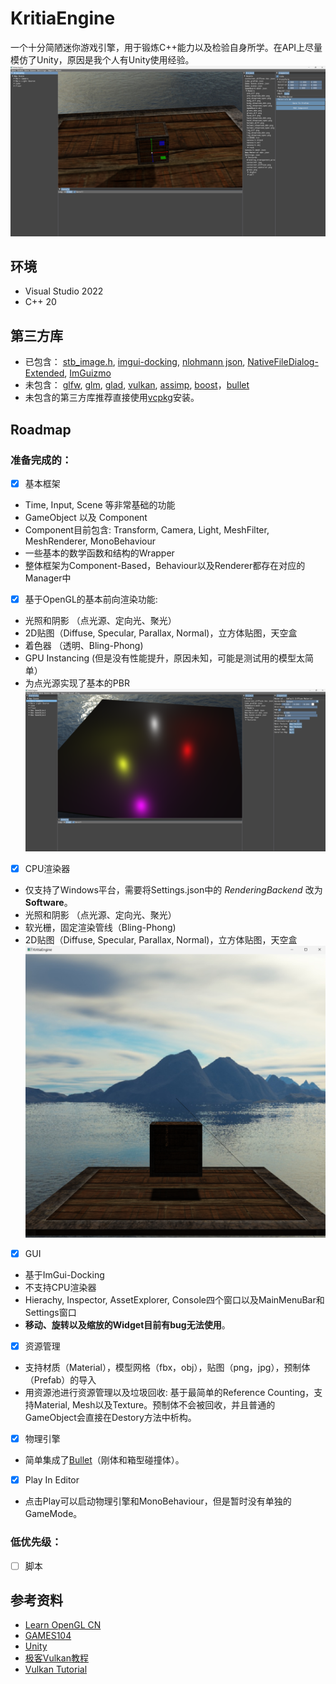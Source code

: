 # KritiaEngine
一个十分简陋迷你游戏引擎，用于锻炼C++能力以及检验自身所学。在API上尽量模仿了Unity，原因是我个人有Unity使用经验。
![截图](/Image/ScreenShot_Engine.png)

## 环境
- Visual Studio 2022
- C++ 20

## 第三方库

- 已包含：
[stb_image.h](https://github.com/nothings/stb/blob/master/stb_image.h), [imgui-docking](https://github.com/ocornut/imgui/tree/docking), [nlohmann json](https://github.com/nlohmann/json), [NativeFileDialog-Extended](https://github.com/btzy/nativefiledialog-extended), [ImGuizmo](https://github.com/CedricGuillemet/ImGuizmo)
- 未包含：
[glfw](https://www.glfw.org/), [glm](https://github.com/g-truc/glm), [glad](https://glad.dav1d.de/), [vulkan](https://vulkan.lunarg.com/), [assimp](https://github.com/assimp/assimp), [boost](https://www.boost.org/)，[bullet](https://github.com/bulletphysics/bullet3)
- 未包含的第三方库推荐直接使用[vcpkg](git@github.com:microsoft/vcpkg.git)安装。
  
## Roadmap
### 准备完成的：
- [x] 基本框架
- Time, Input, Scene 等非常基础的功能
- GameObject 以及 Component
- Component目前包含: Transform, Camera, Light, MeshFilter, MeshRenderer, MonoBehaviour
- 一些基本的数学函数和结构的Wrapper
- 整体框架为Component-Based，Behaviour以及Renderer都存在对应的Manager中

- [x] 基于OpenGL的基本前向渲染功能: 
- 光照和阴影 （点光源、定向光、聚光）
- 2D贴图（Diffuse, Specular, Parallax, Normal)，立方体贴图，天空盒
- 着色器 （透明、Bling-Phong)
- GPU Instancing (但是没有性能提升，原因未知，可能是测试用的模型太简单）
- 为点光源实现了基本的PBR
![PBR](/Image/ScreenShot_PBR.png)

- [x] CPU渲染器
- 仅支持了Windows平台，需要将Settings.json中的 *RenderingBackend* 改为 __Software__。
- 光照和阴影 （点光源、定向光、聚光）
- 软光栅，固定渲染管线（Bling-Phong)
- 2D贴图（Diffuse, Specular, Parallax, Normal)，立方体贴图，天空盒
![CPU渲染器效果](/Image/ScreenShot_SoftwareRendering.png)

- [x] GUI
- 基于ImGui-Docking
- 不支持CPU渲染器
- Hierachy, Inspector, AssetExplorer, Console四个窗口以及MainMenuBar和Settings窗口
- __移动、旋转以及缩放的Widget目前有bug无法使用__。

- [x] 资源管理
- 支持材质（Material），模型网格（fbx，obj），贴图（png，jpg），预制体（Prefab）的导入
- 用资源池进行资源管理以及垃圾回收: 基于最简单的Reference Counting，支持Material, Mesh以及Texture。预制体不会被回收，并且普通的GameObject会直接在Destory方法中析构。

- [x] 物理引擎
- 简单集成了[Bullet](https://github.com/bulletphysics/bullet3)（刚体和箱型碰撞体）。

- [x] Play In Editor
- 点击Play可以启动物理引擎和MonoBehaviour，但是暂时没有单独的GameMode。
### 低优先级：
- [ ] 脚本

## 参考资料
- [Learn OpenGL CN](https://learnopengl-cn.github.io/)
- [GAMES104](https://games-cn.org/games104/)
- [Unity](https://docs.unity3d.com/2022.2/Documentation/ScriptReference/index.html)
- [极客Vulkan教程](https://geek-docs.com/vulkan/vulkan-tutorial/vulkan-tutorial-index.html)
- [Vulkan Tutorial](https://vulkan-tutorial.com)
